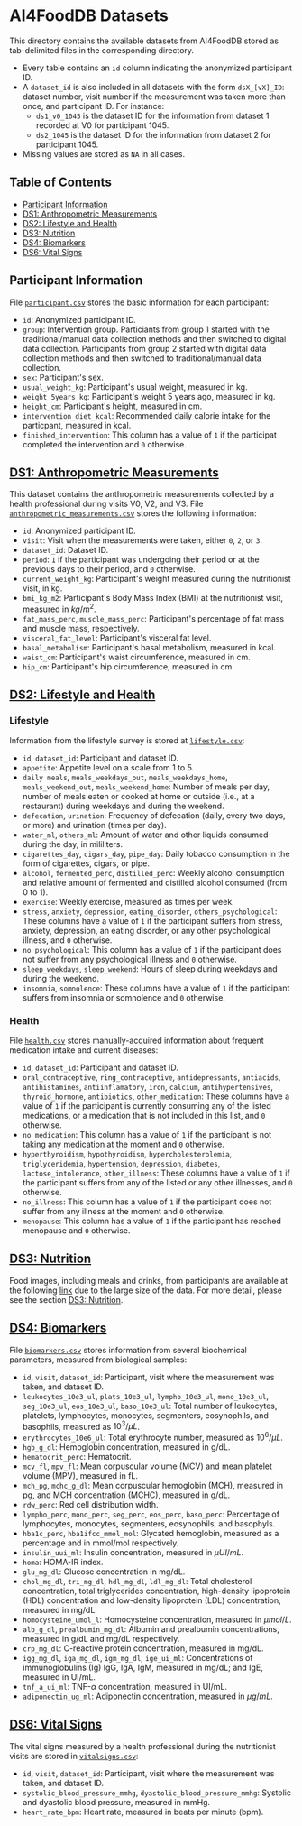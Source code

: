 
# AI4FoodDB Datasets
This directory contains the available datasets from AI4FoodDB stored as tab-delimited files in the corresponding directory. 

- Every table contains an `id` column indicating the anonymized participant ID.
- A `dataset_id` is also included in all datasets with the form `dsX_[vX]_ID`: dataset number, visit number if the measurement was taken more than once, and participant ID. For instance:
    - `ds1_v0_1045` is the dataset ID for the information from dataset 1 recorded at V0 for participant 1045. 
    - `ds2_1045` is the dataset ID for the information from dataset 2 for participant 1045.
- Missing values are stored as `NA` in all cases.

## Table of Contents
* [Participant Information](#participant-information)
* [DS1: Anthropometric Measurements](#ds1-anthropometric-measurements)
* [DS2: Lifestyle and Health](#ds2-lifestyle-and-health)
* [DS3: Nutrition](#ds3-nutrition)
* [DS4: Biomarkers](#ds4-biomarkers)
* [DS6: Vital Signs](#ds6-vital-signs)

## Participant Information
File [`participant.csv`](participant.csv) stores the basic information for each participant: 

- `id`: Anonymized participant ID.
- `group`: Intervention group. Particiants from group 1 started with the traditional/manual data collection methods and then switched to digital data collection. Participants from group 2 started with digital data collection methods and then switched to traditional/manual data collection.
- `sex`: Participant's sex.
- `usual_weight_kg`: Participant's usual weight, measured in kg.
- `weight_5years_kg`: Participant's weight 5 years ago, measured in kg.
- `height_cm`: Participant's height, measured in cm.
- `intervention_diet_kcal`: Recommended daily calorie intake for the particpant, measured in kcal.
- `finished_intervention`: This column has a value of `1` if the participat completed the intervention and `0` otherwise.

## [DS1: Anthropometric Measurements](DS1_AnthropometricMeasurements)
This dataset contains the anthropometric measurements collected by a health professional during visits V0, V2, and V3. File [`anthropometric_measurements.csv`](DS1_AnthropometricMeasurements/anthropometric_measurements.csv) stores the following information:

- `id`: Anonymized participant ID.
- `visit`: Visit when the measurements were taken, either `0`, `2`, or `3`.
- `dataset_id`: Dataset ID.
- `period`: `1` if the participant was undergoing their period or at the previous days to their period, and `0` otherwise. 
- `current_weight_kg`: Participant's weight measured during the nutritionist visit, in kg.
- `bmi_kg_m2`: Participant's Body Mass Index (BMI) at the nutritionist visit, measured in $kg/m^2$.
- `fat_mass_perc`, `muscle_mass_perc`: Participant's percentage of fat mass and muscle mass, respectively.
- `visceral_fat_level`: Participant's visceral fat level.
- `basal_metabolism`: Participant's basal metabolism, measured in kcal.
- `waist_cm`: Participant's waist circumference, measured in cm.
- `hip_cm`: Participant's hip circumference, measured in cm.

## [DS2: Lifestyle and Health](DS2_LifestyleHealth)
### Lifestyle
Information from the lifestyle survey is stored at [`lifestyle.csv`](DS2_LifestyleHealth/lifestyle.csv):

- `id`, `dataset_id`: Participant and dataset ID.
- `appetite`: Appetite level on a scale from 1 to 5.
- `daily meals`, `meals_weekdays_out`, `meals_weekdays_home`, `meals_weekend_out`, `meals_weekend_home`: Number of meals per day, number of meals eaten or cooked at home or outside (i.e., at a restaurant) during weekdays and during the weekend.
- `defecation`, `urination`: Frequency of defecation (daily, every two days, or more) and urination (times per day).
- `water_ml`, `others_ml`: Amount of water and other liquids consumed during the day, in mililiters.
- `cigarettes_day`, `cigars_day`, `pipe_day`: Daily tobacco consumption in the form of cigarettes, cigars, or pipe.
- `alcohol`, `fermented_perc`, `distilled_perc`: Weekly alcohol consumption and relative amount of fermented and distilled alcohol consumed (from 0 to 1).
- `exercise`: Weekly exercise, measured as times per week.
- `stress`, `anxiety`, `depression`, `eating_disorder`, `others_psychological`: These columns have a value of `1` if the participant suffers from stress, anxiety, depression, an eating disorder, or any other psychological illness, and `0` otherwise.
- `no_psychological`: This column has a value of `1` if the participant does not suffer from any psychological illness and `0` otherwise.
- `sleep_weekdays`, `sleep_weekend`: Hours of sleep during weekdays and during the weekend.
- `insomnia`, `somnolence`: These columns have a value of `1` if the participant suffers from insomnia or somnolence and `0` otherwise.

### Health
File [`health.csv`](DS2_LifestyleHealth/health.csv) stores manually-acquired information about frequent medication intake and current diseases:

- `id`, `dataset_id`: Participant and dataset ID.
- `oral_contraceptive`, `ring_contraceptive`, `antidepressants`, `antiacids`, `antihistamines`, `antiinflamatory`, `iron`, `calcium`, `antihypertensives`, `thyroid_hormone`, `antibiotics`, `other_medication`: These columns have a value of `1` if the participant is currently consuming any of the listed medications, or a medication that is not included in this list, and `0` otherwise.
- `no_medication`: This column has a value of `1` if the participant is not taking any medication at the moment and `0` otherwise.
- `hyperthyroidism`, `hypothyroidism`, `hypercholesterolemia`, `triglyceridemia`, `hypertension`, `depression`, `diabetes`, `lactose_intolerance`, `other_illness`: These columns have a value of `1` if the participant suffers from any of the listed or any other illnesses, and `0` otherwise.
- `no_illness`: This column has a value of `1` if the participant does not suffer from any illness at the moment and `0` otherwise.
- `menopause`: This column has a value of `1` if the participant has reached menopause and `0` otherwise.

## [DS3: Nutrition](DS3_Nutrition)

Food images, including meals and drinks, from participants are available at the following [link](http://atvs.ii.uam.es/atvs/AI4FOOD/) due to the large size of the data. For more detail, please see the section [DS3: Nutrition](DS3_Nutrition).

## [DS4: Biomarkers](DS4_Biomarkers)
File [`biomarkers.csv`](DS4_Biomarkers/biomarkers.csv) stores information from several biochemical parameters, measured from biological samples:

- `id`, `visit`, `dataset_id`: Participant, visit where the measurement was taken, and dataset ID.
- `leukocytes_10e3_ul`, `plats_10e3_ul`, `lympho_10e3_ul`, `mono_10e3_ul`, `seg_10e3_ul`, `eos_10e3_ul`, `baso_10e3_ul`: Total number of leukocytes, platelets, lymphocytes, monocytes, segmenters, eosynophils, and basophils, measured as $10^3/\mu{L}$.
- `erythrocytes_10e6_ul`: Total erythrocyte number, measured as $10^6/\mu{L}$.
- `hgb_g_dl`: Hemoglobin concentration, measured in g/dL.
- `hematocrit_perc`: Hematocrit.
- `mcv_fl`, `mpv_fl`: Mean corpuscular volume (MCV) and mean platelet volume (MPV), measured in fL.
- `mch_pg`, `mchc_g_dl`: Mean corpuscular hemoglobin (MCH), measured in pg, and MCH concentration (MCHC), measured in g/dL.
- `rdw_perc`: Red cell distribution width.
- `lympho_perc`, `mono_perc`, `seg_perc`, `eos_perc`, `baso_perc`: Percentage of lymphocytes, monocytes, segmenters, eosynophils, and basophyls.
- `hba1c_perc`, `hba1ifcc_mmol_mol`: Glycated hemoglobin, measured as a percentage and in mmol/mol respectively.
- `insulin_uui_ml`: Insulin concentration, measured in $\mu{UI}/mL$.
- `homa`: HOMA-IR index.
- `glu_mg_dl`: Glucose concentration in mg/dL.
- `chol_mg_dl`, `tri_mg_dl`, `hdl_mg_dl`, `ldl_mg_dl`: Total cholesterol concentration, total triglycerides concentration, high-density lipoprotein (HDL) concentration and low-density lipoprotein (LDL) concentration, measured in mg/dL.
- `homocysteine_umol_l`: Homocysteine concentration, measured in $\mu{mol}/L$.
- `alb_g_dl`, `prealbumin_mg_dl`: Albumin and prealbumin concentrations, measured in g/dL and mg/dL respectively.
- `crp_mg_dl`: C-reactive protein concentration, measured in mg/dL.
- `igg_mg_dl`, `iga_mg_dl`, `igm_mg_dl`, `ige_ui_ml`: Concentrations of immunoglobulins (Ig) IgG, IgA, IgM, measured in mg/dL; and IgE, measured in UI/mL.
- `tnf_a_ui_ml`: TNF-$\alpha$ concentration, measured in UI/mL.
- `adiponectin_ug_ml`: Adiponectin concentration, measured in $\mu{g}/mL$.


## [DS6: Vital Signs](DS6_VitalSigns)
The vital signs measured by a health professional during the nutritionist visits are stored in [`vitalsigns.csv`](DS6_VitalSigns/vitalsigns.csv): 

- `id`, `visit`, `dataset_id`: Participant, visit where the measurement was taken, and dataset ID.
- `systolic_blood_pressure_mmhg`, `dyastolic_blood_pressure_mmhg`: Systolic and dyastolic blood pressure, measured in mmHg.
- `heart_rate_bpm`: Heart rate, measured in beats per minute (bpm).



